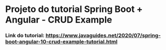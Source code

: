 # Projeto do tutorial Spring Boot + Angular - CRUD Example

### Link do tutorial: https://www.javaguides.net/2020/07/spring-boot-angular-10-crud-example-tutorial.html